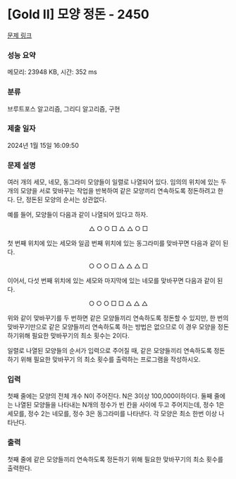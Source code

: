 # [Gold II] 모양 정돈 - 2450 

[문제 링크](https://www.acmicpc.net/problem/2450) 

### 성능 요약

메모리: 23948 KB, 시간: 352 ms

### 분류

브루트포스 알고리즘, 그리디 알고리즘, 구현

### 제출 일자

2024년 1월 15일 16:09:50

### 문제 설명

<p>여러 개의 세모, 네모, 동그라미 모양들이 일렬로 나열되어 있다. 임의의 위치에 있는 두 개의 모양을 서로 맞바꾸는 작업을 반복하여 같은 모양끼리 연속하도록 정돈하려고 한다. 단, 정돈된 모양의 순서는 상관없다.</p>

<p>예를 들어, 모양들이 다음과 같이 나열되어 있다고 하자. </p>

<p style="text-align: center;">△ ○ ○ □ △ △ ○ □</p>

<p>첫 번째 위치에 있는 세모와 일곱 번째 위치에 있는 동그라미를 맞바꾸면 다음과 같이 된다.</p>

<p style="text-align: center;">○ ○ ○ □ △ △ △ □</p>

<p>이어서, 다섯 번째 위치에 있는 세모와 마지막에 있는 네모를 맞바꾸면 다음과 같이 된다.</p>

<p style="text-align: center;">○ ○ ○ □ □ △ △ △</p>

<p>위와 같이 맞바꾸기를 두 번하면 같은 모양들끼리 연속하도록 정돈할 수 있지만, 한 번의 맞바꾸기만으로 같은 모양들끼리 연속하도록 하는 방법은 없으므로 이 경우 모양을 정돈하기위해 필요한 맞바꾸기의 최소 횟수는 2이다. </p>

<p>일렬로 나열된 모양들의 순서가 입력으로 주어질 때, 같은 모양들끼리 연속하도록 정돈하기 위해 필요한 맞바꾸기 의 최소 횟수를 출력하는 프로그램을 작성하시오.</p>

### 입력 

 <p>첫째 줄에는 모양의 전체 개수 N이 주어진다. N은 3이상 100,000이하이다. 둘째 줄에는 나열된 모양들을 나타내는 N개의 정수가 빈 칸을 사이에 두고 주어지는데, 정수 1은 세모를, 정수 2는 네모를, 정수 3은 동그라미를 나타낸다. 각 모양은 최소 한번 이상 나타난다.</p>

### 출력 

 <p>첫째 줄에 같은 모양들끼리 연속하도록 정돈하기 위해 필요한 맞바꾸기의 최소 횟수를 출력한다.</p>

